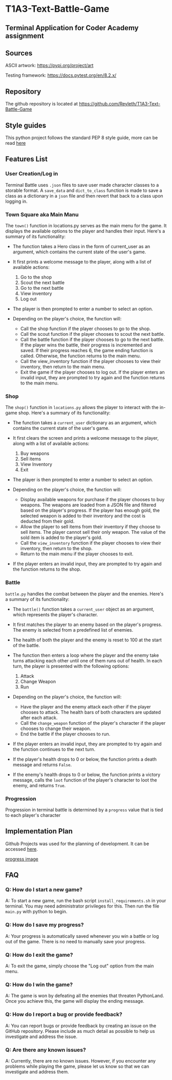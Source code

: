# T1A3-Text-Battle-Game

## Terminal Application for Coder Academy assignment

## Sources

ASCII artwork: <https://pypi.org/project/art>

Testing framework: <https://docs.pytest.org/en/8.2.x/>

## Repository

The github repository is located at <https://github.com/Reyleth/T1A3-Text-Battle-Game>

## Style guides

This python project follows the standard PEP 8 style guide, more can be read [here](https://peps.python.org/pep-0008/)

## Features List

### User Creation/Log in

Terminal Battle uses `.json` files to save user made character classes to a storable format. A `save_data` and `dict_to_class` function is made to save a class as a dictionary in a `json` file and then revert that back to a class upon logging in.

### Town Square aka Main Manu

The `town()` function in locations.py serves as the main menu for the game. It displays the available options to the player and handles their input. Here's a summary of its functionality:

- The function takes a Hero class in the form of current_user as an argument, which contains the current state of the user's game.

- It first prints a welcome message to the player, along with a list of available actions:
    1. Go to the shop
    2. Scout the next battle
    3. Go to the next battle
    4. View inventory
    5. Log out
- The player is then prompted to enter a number to select an option.

- Depending on the player's choice, the function will:
  - Call the shop function if the player chooses to go to the shop.
  - Call the scout function if the player chooses to scout the next battle.
  - Call the battle function if the player chooses to go to the next battle. If the player wins the battle, their progress is incremented and saved. If their progress reaches 6, the game ending function is called. Otherwise, the function returns to the main menu.
  - Call the view_inventory function if the player chooses to view their inventory, then return to the main menu.
  - Exit the game if the player chooses to log out.
If the player enters an invalid input, they are prompted to try again and the function returns to the main menu.

### Shop

The `shop()` function in `locations.py` allows the player to interact with the in-game shop. Here's a summary of its functionality:

- The function takes a `current_user` dictionary as an argument, which contains the current state of the user's game.

- It first clears the screen and prints a welcome message to the player, along with a list of available actions:
    1. Buy weapons
    2. Sell items
    3. View Inventory
    4. Exit

- The player is then prompted to enter a number to select an option.

- Depending on the player's choice, the function will:
  - Display available weapons for purchase if the player chooses to buy weapons. The weapons are loaded from a JSON file and filtered based on the player's progress. If the player has enough gold, the selected weapon is added to their inventory and the cost is deducted from their gold.
  - Allow the player to sell items from their inventory if they choose to sell items. The player cannot sell their only weapon. The value of the sold item is added to the player's gold.
  - Call the `view_inventory` function if the player chooses to view their inventory, then return to the shop.
  - Return to the main menu if the player chooses to exit.

- If the player enters an invalid input, they are prompted to try again and the function returns to the shop.

### Battle

`battle.py` handles the combat between the player and the enemies. Here's a summary of its functionality:

- The `battle()` function takes a `current_user` object as an argument, which represents the player's character.

- It first matches the player to an enemy based on the player's progress. The enemy is selected from a predefined list of enemies.

- The health of both the player and the enemy is reset to 100 at the start of the battle.

- The function then enters a loop where the player and the enemy take turns attacking each other until one of them runs out of health. In each turn, the player is presented with the following options:
    1. Attack
    2. Change Weapon
    3. Run

- Depending on the player's choice, the function will:
  - Have the player and the enemy attack each other if the player chooses to attack. The health bars of both characters are updated after each attack.
  - Call the `change_weapon` function of the player's character if the player chooses to change their weapon.
  - End the battle if the player chooses to run.

- If the player enters an invalid input, they are prompted to try again and the function continues to the next turn.

- If the player's health drops to 0 or below, the function prints a death message and returns `False`.

- If the enemy's health drops to 0 or below, the function prints a victory message, calls the `loot` function of the player's character to loot the enemy, and returns `True`.

### Progression

Progression in terminal battle is determined by a `progress` value that is tied to each player's character

## Implementation Plan

Github Projects was used for the planning of development. It can be accessed [here](https://github.com/Reyleth/T1A3-Text-Battle-Game/blob/main/README.md).

[progress image](./docs/progress_image.png)

## FAQ

### Q: How do I start a new game?

A: To start a new game, run the bash script `install_requirements.sh` in your terminal. You may need administrator privileges for this. Then run the file `main.py` with python to begin.

### Q: How do I save my progress?

A: Your progress is automatically saved whenever you win a battle or log out of the game. There is no need to manually save your progress.

### Q: How do I exit the game?

A: To exit the game, simply choose the "Log out" option from the main menu.

### Q: How do I win the game?

A: The game is won by defeating all the enemies that threaten PythonLand. Once you achieve this, the game will display the ending message.

### Q: How do I report a bug or provide feedback?

A: You can report bugs or provide feedback by creating an issue on the GitHub repository. Please include as much detail as possible to help us investigate and address the issue.

### Q: Are there any known issues?

A: Currently, there are no known issues. However, if you encounter any problems while playing the game, please let us know so that we can investigate and address them.
